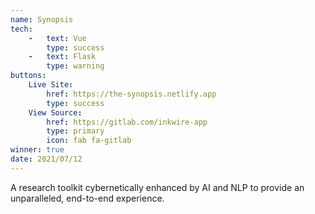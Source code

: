 ```yaml
---
name: Synopsis
tech:
    -   text: Vue
        type: success
    -   text: Flask
        type: warning
buttons:
    Live Site:
        href: https://the-synopsis.netlify.app
        type: success
    View Source:
        href: https://gitlab.com/inkwire-app
        type: primary
        icon: fab fa-gitlab
winner: true
date: 2021/07/12
---
```


A research toolkit cybernetically enhanced by AI and NLP to provide an unparalleled, end-to-end experience.
